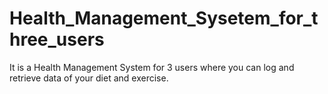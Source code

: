 # Health_Management_Sysetem_for_three_users
It is a Health Management System for 3 users where you can log and retrieve data of your diet and exercise.
